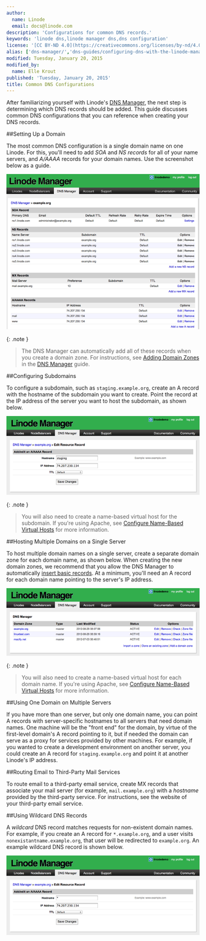 ```yaml
---
author:
  name: Linode
  email: docs@linode.com
description: 'Configurations for common DNS records.'
keywords: 'linode dns,linode manager dns,dns configuration'
license: '[CC BY-ND 4.0](https://creativecommons.org/licenses/by-nd/4.0)'
alias: ['dns-manager/','dns-guides/configuring-dns-with-the-linode-manager/']
modified: Tuesday, January 20, 2015
modified_by:
  name: Elle Krout
published: 'Tuesday, January 20, 2015'
title: Common DNS Configurations
---
```


After familiarizing yourself with Linode's [DNS Manager](/content/networking/dns/dns-manager), the next step is determining which DNS records should be added. This guide discusses common DNS configurations that you can reference when creating your DNS records.

##Setting Up a Domain

The most common DNS configuration is a single domain name on one Linode. For this, you'll need to add *SOA* and *NS records* for all of your name servers, and *A/AAAA* records for your domain names. Use the screenshot below as a guide.

[![The SOA record is set to "ns1.linode.com". The NS records are set to "ns1.linode.com" through "ns5.linode.com", inclusive. The MX record is set to "mail.example.org". There are A records for [blank], which is the primary domain, and the "mail" and "www" subdomains. They are all set to the same IP.](/content/assets/1121-dns9.png)](/content/assets/1121-dns9.png)

 {: .note }
>
> The DNS Manager can automatically add all of these records when you create a domain zone. For instructions, see [Adding Domain Zones](/content/networking/dns/dns-manager#add-a-domain-zone) in the [DNS Manager](/content/networking/dns/dns-manager) guide.

##Configuring Subdomains

To configure a subdomain, such as `staging.example.org`, create an A record with the hostname of the subdomain you want to create. Point the record at the IP address of the server you want to host the subdomain, as shown below.

[![Create a new A record, following the instructions in the "Adding" section. Add the subdomain text to the "Hostname" field. For example, you could type "staging" - NOT "staging.example.org".](/content/assets/1125-dns13.png)](/content/assets/1125-dns13.png)

 {: .note }
>
> You will also need to create a name-based virtual host for the subdomain. If you're using Apache, see [Configure Name-Based Virtual Hosts](/content/websites/hosting-a-website/#configure-name-based-virtual-hosts) for more information.

##Hosting Multiple Domains on a Single Server

To host multiple domain names on a single server, create a separate domain zone for each domain name, as shown below. When creating the new domain zones, we recommend that you allow the DNS Manager to automatically [insert basic records](/content/networking/dns/dns-manager#add-a-domain-zone). At a minimum, you'll need an A record for each domain name pointing to the server's IP address.

[![This page shows the DNS Manager tab with three different domain zones listed.](/content/assets/1126-dns15.png)](/content/assets/1126-dns15.png)

 {: .note }
>
> You will also need to create a name-based virtual host for each domain name. If you're using Apache, see [Configure Name-Based Virtual Hosts](/content/websites/hosting-a-website/#configure-name-based-virtual-hosts) for more information.

##Using One Domain on Multiple Servers

If you have more than one server, but only one domain name, you can point A records with server-specific hostnames to all servers that need domain names. One machine will be the "front end" for the domain, by virtue of the first-level domain's A record pointing to it, but if needed the domain can serve as a proxy for services provided by other machines. For example, if you wanted to create a development environment on another server, you could create an A record for `staging.example.org` and point it at another Linode's IP address.

##Routing Email to Third-Party Mail Services

To route email to a third-party email service, create MX records that associate your mail server (for example, `mail.example.org`) with a *hostname* provided by the third-party service. For instructions, see the website of your third-party email service.

##Using Wildcard DNS Records

A *wildcard* DNS record matches requests for non-existent domain names. For example, if you create an A record for `*.example.org`, and a user visits `nonexistantname.example.org`, that user will be redirected to `example.org`. An example wildcard DNS record is shown below.

[![Create a new A record, following the instructions in the "Adding" section. Add a single asterisk (\*) in the "Hostname" field. Set your IP address in the "IP Address" field. Then click the "Save Changes" button.](/content/assets/1127-dns16.png)](/content/assets/1127-dns16.png)



